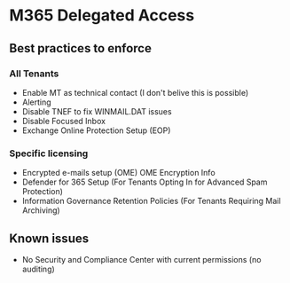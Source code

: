 # M365 Delegated Access
## Best practices to enforce
### All Tenants
- Enable MT as technical contact (I don't belive this is possible)
- Alerting
- Disable TNEF to fix WINMAIL.DAT issues
- Disable Focused Inbox
- Exchange Online Protection Setup (EOP)
### Specific licensing
- Encrypted e-mails setup (OME) OME Encryption Info
- Defender for 365 Setup (For Tenants Opting In for Advanced Spam Protection)
- Information Governance Retention Policies  (For Tenants Requiring Mail Archiving)
## Known issues
- No Security and Compliance Center with current permissions (no auditing)